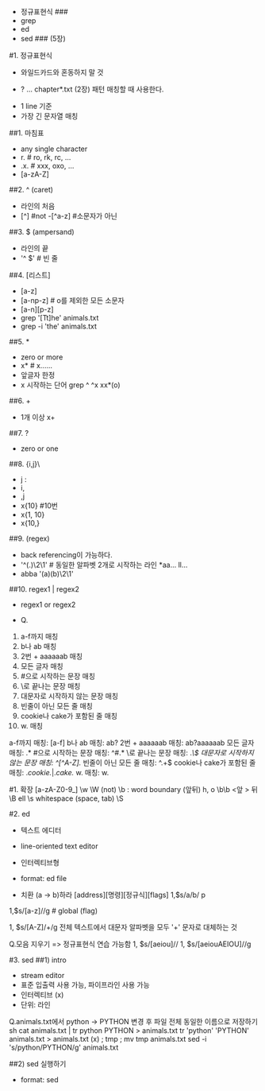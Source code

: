 - 정규표현식 ###
- grep
- ed
- sed ### (5장)

#1. 정규표현식
- 와일드카드와 혼동하지 말 것
* ? ... chapter*.txt (2장)
패턴 매칭할 때 사용한다.
- 1 line 기준
- 가장 긴 문자열 매칭

##1. 마침표
 - any single character
 - r. # ro, rk, rc, ...
 - .x. # xxx, oxo, ...
 - [a-zA-Z]

##2. ^ (caret)
- 라인의 처음
- [^] #not
-[^a-z] #소문자가 아닌

##3. $ (ampersand)
- 라인의 끝
- '^ $' # 빈 줄

##4. [리스트]
- [a-z]
- [a-np-z] # o를 제외한 모든 소문자
- [a-n][p-z]
- grep '[Tt]he' animals.txt
- grep -i 'the' animals.txt

##5. *
- zero or more
- x* # x......
- 앞글자 한정
- x 시작하는 단어
grep ^
^x
xx*(o)

##6. \+
- 1개 이상
  x\+

##7. \?
- zero or one

##8. \{i,j}\
- j : 
- i,
- ,j
- x\{10\} #10번
- x\{1, 10\}
- x\{10,\}

##9. \(regex\)
- back referencing이 가능하다.
- '^\(.\)\2\1' # 동일한 알파벳 2개로 시작하는 라인 *aa... ll...
- abba
'\(a\)\(b\)\2\1'

##10. regex1 \| regex2
- regex1 or regex2

- Q.
1) a-f까지 매칭
2) b나 ab 매칭
3) 2번 + aaaaaab 매칭
4) 모든 글자 매칭
5) #으로 시작하는 문장 매칭
6) \로 끝나는 문장 매칭
7) 대문자로 시작하지 않는 문장 매칭
8) 빈줄이 아닌 모든 줄 매칭
9) cookie나 cake가 포함된 줄 매칭
10) w. 매칭

a-f까지 매칭:
[a-f]
b나 ab 매칭:
ab?
2번 + aaaaaab 매칭:
ab?aaaaaab
모든 글자 매칭:
.*
#으로 시작하는 문장 매칭:
^#.*
\로 끝나는 문장 매칭:
.*\\$
대문자로 시작하지 않는 문장 매칭:
^[^A-Z].*
빈줄이 아닌 모든 줄 매칭:
^.+$
cookie나 cake가 포함된 줄 매칭:
.*cookie.*|.*cake.*
w. 매칭:
w\.

#1. 확장
[a-zA-Z0-9_] \w
\W (not)
\b : word boundary (앞뒤) h, o
\b<regex>\b
 \<앞 \> 뒤
\B ell
\s whitespace (space, tab)
\S

#2. ed
- 텍스트 에디터
- line-oriented text editor
- 인터렉티브형
- format: ed file

- 치환 (a -> b)하라
 [address][명령][정규식][flags]
 1,$s/a/b/
 p

 1,$s/[a-z]//g # global (flag)

 1, $s/[A-Z]/+/g
 전체 텍스트에서 대문자 알파벳을 모두 '+' 문자로 대체하는 것

 Q.모음 지우기
 => 정규표현식 연습 가능함
 1, $s/[aeiou]//
 1, $s/[aeiouAEIOU]//g

 #3. sed
 ##1) intro
 - stream editor
 - 표준 입출력 사용 가능, 파이프라인 사용 가능
 - 인터렉티브 (x)
 - 단위: 라인

Q.animals.txt에서 python -> PYTHON 변경 후 파일 전체 동일한 이름으로 저장하기
sh 
cat animals.txt | tr python PYTHON >  animals.txt
tr 'python' 'PYTHON' animals.txt > animals.txt (x)
; tmp ; mv tmp animals.txt
sed -i 's/python/PYTHON/g' animals.txt

##2) sed 실행하기
- format: sed <script> <input_file> # > <out_file>
- ex)hello  -> world file
- sed 's/hello/world/g' file
- sed 's/hello/world/g' < file
- cat file | sed 's/hello/world/g' #파이프라인으로 받을 수 있다.

### -i option
- 동일한 파일에 저장한다. (in-place)
- 임시파일을 따로 저장하고 싶을 떄 -iE #fileE

### -n option
- p와 같이 사용하여 출력 범위를 지정한다.
- sed -n '2p' file
- 5~10줄 출력하기
sed -n '5,10p' file # ,가 range

-python이 있는 라인만 출력해줘
sed -n '/python/p' file
- ;으로 여러 정규식 연결 가능
sed -n '1p ; $p' fileA fileB fileC
cat fileA fileB fileC | sed -n '1p ; $p'

### -e, -f
- e: expression
- f: file
sed -e '1p ; $p' -f file
- 옵션이 없으면 1번째가 정규표현식, 2번쨰가 입력파일

sed <option><script><input_file> # full format

##3) script
- format: <address><cmd><options>
'2p'
- address: 2
- cmd: p
- 5, 10p
- '3d'

Q. input_file에서 python으로 시작하는 라인 삭제하고, hello -> world로 변경한 뒤 out_file에 저장하라.
sed '/^python/d ; s/hello/world/g' input_file > out_file
sed -e '/^python/d' -e 's/hello/world/g' input_file > out_file

Q.
1) 5번째 줄 삭제
2) python, PYTHON 포함 줄 삭제
3) 처음 10개 줄 중 2번 실행
4) 각 줄에 첫 3글자 삭제

s'/python//g'

- p, d, s, q(quit)

### cmd 's'
- format: s/regex/replacement/flag
- g
- p : 해당부분 프린트
- i : 대소문자 구분 없음

Q. image.jpg.1, image.jpg.2, image.jpg.3
>> image1.jpg, image2.jpg, image3.jpg
sed s/\(\)//g

### address
- 범위 지정
'2p'
sed '160s/a/b/'
sed '/apple/s//' #apple이 있는 부분에서 뭔가를 하는
sed "/apple/!s///" # ! : not

sed '160,200s/a/b/' (범위)
sed '160,2s/a/b/' #160만 수행하고 끝
$
1,$~2 # step==2

# 스크립트 작성
- 파일에 커맨드라인 입력
- 모드 변경한다.
 chmod +x file
- 실행
name
./name

-주석 #로 단다.
- 라인 단위.




 
